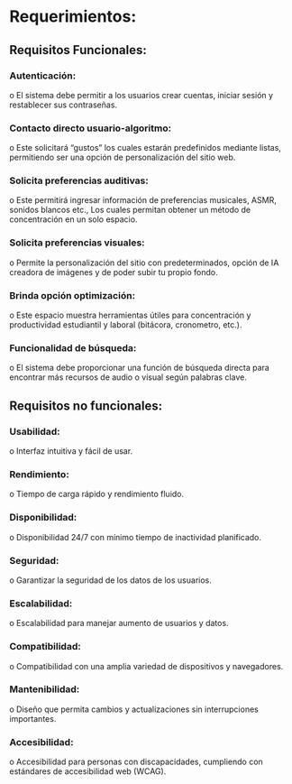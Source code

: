 # Requerimientos:
## Requisitos Funcionales: 
###	Autenticación: 
o	El sistema debe permitir a los usuarios crear cuentas, iniciar sesión y restablecer sus contraseñas. 

###	Contacto directo usuario-algoritmo: 
o	Este solicitará “gustos” los cuales estarán predefinidos mediante listas, permitiendo ser una opción de personalización del sitio web. 

###	Solicita preferencias auditivas: 
o	Este permitirá ingresar información de preferencias musicales, ASMR, sonidos blancos etc., Los cuales permitan obtener un método de concentración en un solo espacio. 

###	Solicita preferencias visuales: 
o	Permite la personalización del sitio con predeterminados, opción de IA creadora de imágenes y de poder subir tu propio fondo. 

###	Brinda opción optimización: 
o	Este espacio muestra herramientas útiles para concentración y productividad estudiantil y laboral (bitácora, cronometro, etc.). 

###	Funcionalidad de búsqueda: 
o	El sistema debe proporcionar una función de búsqueda directa para encontrar más recursos de audio o visual según palabras clave. 

## Requisitos no funcionales: 
###	Usabilidad: 
o	Interfaz intuitiva y fácil de usar. 

###	Rendimiento: 
o	Tiempo de carga rápido y rendimiento fluido. 

###	Disponibilidad: 
o	Disponibilidad 24/7 con mínimo tiempo de inactividad planificado. 

###	Seguridad: 
o	Garantizar la seguridad de los datos de los usuarios. 

###	Escalabilidad: 
o	Escalabilidad para manejar aumento de usuarios y datos. 

###	Compatibilidad: 
o	Compatibilidad con una amplia variedad de dispositivos y navegadores.

###	Mantenibilidad: 
o	Diseño que permita cambios y actualizaciones sin interrupciones importantes. 

###	Accesibilidad: 
o	Accesibilidad para personas con discapacidades, cumpliendo con estándares de accesibilidad web (WCAG). 
